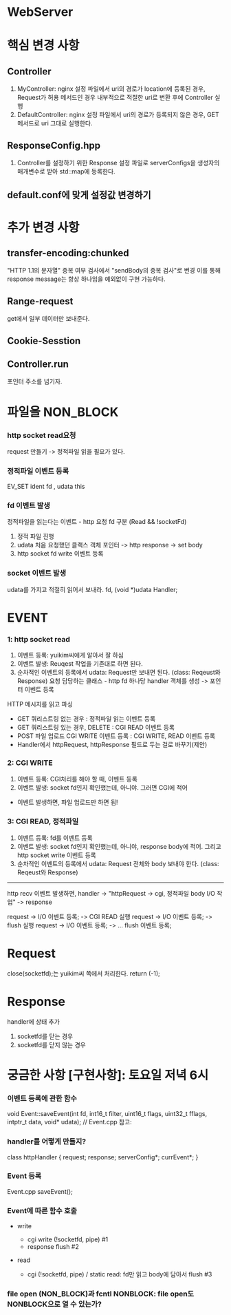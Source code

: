# WebServer 

# 핵심 변경 사항

## Controller

1. MyController: nginx 설정 파일에서 uri의 경로가 location에 등록된 경우, Request가 허용 메서드인 경우 내부적으로 적절한 uri로 변환 후에 Controller 실행
2. DefaultController: nginx 설정 파일에서 uri의 경로가 등록되지 않은 경우, GET 메서드로 uri 그대로 실행한다.

## ResponseConfig.hpp
1. Controller를 설정하기 위한 Response 설정 파일로 serverConfigs을 생성자의 매개변수로 받아 std::map에 등록한다.

## default.conf에 맞게 설정값 변경하기

# 추가 변경 사항

## transfer-encoding:chunked
"HTTP 1.1의 문자열" 중복 여부 검사에서 "sendBody의 중복 검사"로 변경 이를 통해 response message는 항상 하나임을 예외없이 구현 가능하다.

## Range-request
get에서 일부 데이터만 보내준다.

## Cookie-Sesstion

## Controller.run
포인터 주소를 넘기자.

# 파일을 NON_BLOCK

### http socket read요청
request 만들기 -> 정적파일 읽을 필요가 있다.

### 정적파일 이벤트 등록
EV_SET ident fd , udata this

### fd 이벤트 발생
정적파일을 읽는다는 이벤트 - http 요청 fd 구분 (Read && !socketFd)
1. 정적 파일 진행
2. udata 처음 요청했던 클랙스 객체 포인터 -> http response -> set body
3. http socket fd write 이벤트 등록

### socket 이벤트 발생
udata를 가지고 적절히 읽어서 보내라.
fd, (void *)udata Handler;

# EVENT
### 1: http socket read
1. 이벤트 등록: yuikim씨에게 알아서 잘 하심
2. 이벤트 발생: Reuqest 작업을 기존대로 하면 된다.
3. 순차적인 이벤트의 등록에서 udata: Request만 보내면 된다. (class: Reqeust와 Response) 요청 담당하는 클래스 - http fd 하나당 handler 객체를 생성 -> 포인터 이벤트 등록 

HTTP 메시지를 읽고 파싱
- GET 쿼리스트링 없는 경우 : 정적파일 읽는 이벤트 등록
- GET 쿼리스트링 있는 경우, DELETE : CGI READ 이벤트 등록 
- POST 파일 업로드 CGI WRITE 이벤트 등록 : CGI WRITE, READ 이벤트 등록 
- Handler에서 httpRequest, httpResponse 필드로 두는 걸로 바꾸기(제안)

### 2: CGI WRITE
1. 이벤트 등록: CGI처리를 해야 할 때, 이벤트 등록
2. 이벤트 발생: socket fd인지 확인했는데, 아니야. 그러면 CGI에 적어

- 이벤트 발생하면, 파일 업로드만 하면 됨!

### 3: CGI READ, 정적파일
1. 이벤트 등록: fd를 이벤트 등록
2. 이벤트 발생: socket fd인지 확인했는데, 아니야, response body에 적어. 그리고 http socket write 이벤트 등록
3. 순차적인 이벤트의 등록에서 udata: Request 전체와 body 보내야 한다. (class: Reqeust와 Response)

---

http recv 이벤트 발생하면, handler -> "httpRequest -> cgi, 정적파일 body I/O 작업" -> response

request -> I/O 이벤트 등록; -> CGI READ 실행
request -> I/O 이벤트 등록; -> flush 실행
request -> I/O 이벤트 등록; -> ... 
            flush 이벤트 등록;

# Request
close(socketfd);는 yuikim씨 쪽에서 처리한다.
return (-1);

# Response
handler에 상태 추가 
1. socketfd를 닫는 경우
2. socketfd를 닫지 않는 경우

# 궁금한 사항 [구현사항]: 토요일 저녁 6시

### 이벤트 등록에 관한 함수
void Event::saveEvent(int fd, int16_t filter, uint16_t flags, uint32_t fflags,
                      intptr_t data, void* udata);
// Event.cpp 참고:

### handler를 어떻게 만들지?

class   httpHandler {
    request;
    response;
    serverConfig*;
    currEvent*;
}

### Event 등록
Event.cpp saveEvent();
### Event에 따른 함수 호출
* write
    * cgi write (!socketfd, pipe) #1
    * response flush #2

* read
    * cgi (!socketfd, pipe) / static  read: fd만 읽고 body에 담아서 flush #3
 
### file open (NON_BLOCK)과 fcntl NONBLOCK: file open도 NONBLOCK으로 열 수 있는가?

